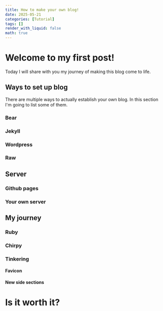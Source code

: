 ```yaml
---
title: How to make your own blog!
date: 2025-05-21
categories: [Tutorial]
tags: []
render_with_liquid: false
math: true
---
```


# Welcome to my first post!

Today I will share with you my journey of making this blog come to life.

## Ways to set up blog

There are multiple ways to actually establish your own blog. In this section I'm going to list some of them.

### Bear


### Jekyll

### Wordpress

### Raw

## Server

### Github pages

### Your own server

## My journey

### Ruby

### Chirpy

### Tinkering

#### Favicon

#### New side sections

# Is it worth it?